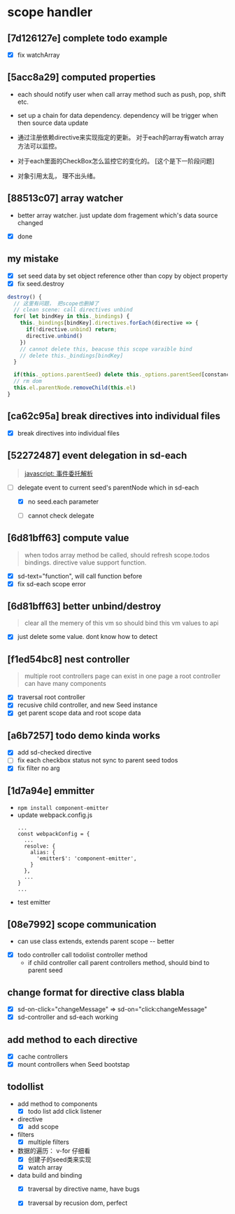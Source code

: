 # scope handler

## [7d126127e] complete todo example

- [x] fix watchArray


## [5acc8a29] computed properties

- each should notify user when call array method such as push, pop, shift etc.
- set up a chain for data dependency. dependency will be trigger when then source data update
- 通过注册依赖directive来实现指定的更新。 对于each的array有watch array方法可以监控。

- 对于each里面的CheckBox怎么监控它的变化的。 [这个是下一阶段问题]
- 对象引用太乱， 理不出头绪。


## [88513c07] array watcher

- better array watcher. just update dom fragement which's data source changed
- [x] done

## my mistake

- [x] set seed data by set object reference other than copy by object property
- [x] fix seed.destroy

``` javascript
destroy() {
  // 这里有问题， 把scope也删掉了
  // clean scene: call directives unbind
  for( let bindKey in this._bindings) {
    this._bindings[bindKey].directives.forEach(directive => {
      if(!directive.unbind) return;
      directive.unbind()
    })
    // cannot delete this, beacuse this scope varaible bind
    // delete this._bindings[bindKey]
  }

  if(this._options.parentSeed) delete this._options.parentSeed[constance.child + this.el.id]
  // rm dom
  this.el.parentNode.removeChild(this.el)
}
```

## [ca62c95a] break directives into individual files
- [x] break directives into individual files


## [52272487] event delegation in sd-each
> [javascript: 事件委托解析](http://www.imooc.com/article/16468)
- [ ] delegate event to current seed's parentNode which in sd-each
  * [x] no seed.each parameter
  * [ ] cannot check delegate


## [6d81bff63] compute value
> when todos array method be called, should refresh scope.todos bindings.
> directive value support function.

- [x] sd-text="function", will call function before
- [x] fix sd-each scope error

## [6d81bff63] better unbind/destroy
> clear all the memery of this vm
> so should bind this vm values to api

- [x] just delete some value. dont know how to detect

## [f1ed54bc8] nest controller

> multiple root controllers page can exist in one page
> a root controller can have many components

- [x] traversal root controller
- [x] recusive child controller, and new Seed instance
- [x] get parent scope data and root scope data

## [a6b7257] todo demo kinda works

- [x] add sd-checked directive
- [ ] fix each checkbox status not sync to parent seed todos
- [x] fix filter no arg

## [1d7a94e] emmitter
- `npm install component-emitter`
- update webpack.config.js
  ```
  ...
  const webpackConfig = {
    ...
    resolve: {
      alias: {
        'emitter$': 'component-emitter',
      }
    },
    ...
  }
  ...
  ```
- test emitter

## [08e7992] scope communication
- can use class extends, extends parent scope -- better
- [x] todo controller call todolist controller method
  * if child controller call parent controllers method, should bind to parent seed

## change format for directive class blabla

- [x] sd-on-click="changeMessage" => sd-on="click:changeMessage"
- [x] sd-controller and sd-each working

## add method to each directive

- [x] cache controllers
- [x] mount controllers when Seed bootstap

## todollist

- add method to components
  * [x] todo list add click listener

- directive
  * [x] add scope

- filters
  * [x] multiple filters

- 数据的遍历： v-for 仔细看
  * [x] 创建子的seed类来实现
  * [x] watch array

- data build and binding
  * [x] traversal by directive name, have bugs
  * [x] traversal by recusion dom, perfect

